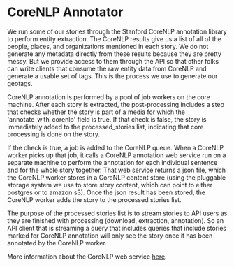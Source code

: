 CoreNLP Annotator
=================

We run some of our stories through the Stanford CoreNLP annotation library to perform entity extraction.  The CoreNLP
results give us a list of all of the people, places, and organizations mentioned in each story.  We do not generate
any metadata directly from these results because they are pretty messy.  But we provide access to them through the
API so that other folks can write clients that consume the raw entity data from CoreNLP and generate a usable set
of tags.  This is the process we use to generate our geotags.

CoreNLP annotation is performed by a pool of job workers on the core machine.  After each story is extracted,
the post-processing includes a step that checks whether the story is part of a media for which the
'annotate_with_corenlp' field is true.  If that check is false, the story is immediately added to the processed_stories
list, indicating that core processing is done on the story.  

If the check is true, a job is added to the CoreNLP queue.  When a CoreNLP worker picks up that job, it calls a CoreNLP
annotation web service run on a separate machine to perform the annotation for each individual sentence and for the
whole story together.  That web service returns a json file, which the CoreNLP worker stores in a CoreNLP content
store (using the pluggable storage system we use to store story content, which can point to either postgres or to
amazon s3).  Once the json result has been stored, the CoreNLP worker adds the story to the processed stories list.

The purpose of the processed stories list is to stream stories to API users as they are finished with processing
(download, extraction, annotation).  So an API client that is streaming a query that includes queries that include
stories marked for CoreNLP annotation will only see the story once it has been annotated by the CoreNLP worker.

More information about the CoreNLP web service [here](hosting/corenlp-hosting.markdown).
